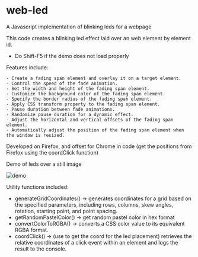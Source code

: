 # web-led
A Javascript implementation of blinking leds for a webpage

This code creates a blinking led effect laid over an web element by element id.

- Do Shift-F5 if the demo does not load properly

Features include:

    - Create a fading span element and overlay it on a target element.
    - Control the speed of the fade animation.
    - Set the width and height of the fading span element.
    - Customize the background color of the fading span element.
    - Specify the border radius of the fading span element.
    - Apply CSS transform property to the fading span element.
    - Pause duration between fade animations.
    - Randomize pause duration for a dynamic effect.
    - Adjust the horizontal and vertical offsets of the fading span element.
    - Automatically adjust the position of the fading span element when the window is resized.
    
Developed on Firefox, and offset for Chrome in code (get the positions from Firefox using the coordClick function)

Demo of leds over a still image

![demo](https://github.com/jasonmhead/web-led/assets/6140151/3c61d121-f2c4-4a87-9ff3-15c6ae923bc5)

Utility functions included:

- generateGridCoordinates() -> generates coordinates for a grid based on the specified parameters, including rows, columns, skew angles, rotation, starting point, and point spacing.
- getRandomPastelColor() -> get random pastel color in hex format
- convertColorToRGBA() -> converts a CSS color value to its equivalent RGBA format.
- coordClick() -> (use to get the coord for the led placement) retrieves the relative coordinates of a click event within an element and logs the result to the console.
